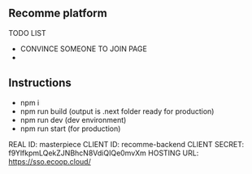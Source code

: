 ## Recomme platform

TODO LIST

- CONVINCE SOMEONE TO JOIN PAGE
-

## Instructions

- npm i
- npm run build (output is .next folder ready for production)
- npm run dev (dev environment)
- npm run start (for production)

REAL ID: masterpiece
CLIENT ID: recomme-backend
CLIENT SECRET: f9YlfkpmLQekZJNBhcN8VdiQIQe0mvXm
HOSTING URL: https://sso.ecoop.cloud/
